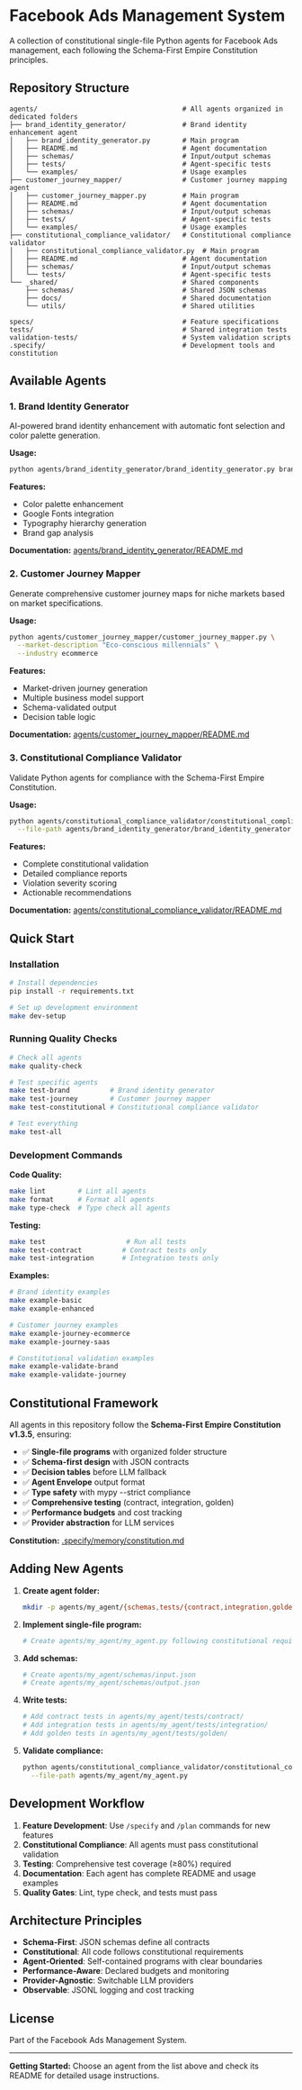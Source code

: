 # Facebook Ads Management System

A collection of constitutional single-file Python agents for Facebook Ads management, each following the Schema-First Empire Constitution principles.

## Repository Structure

```
agents/                                    # All agents organized in dedicated folders
├── brand_identity_generator/              # Brand identity enhancement agent
│   ├── brand_identity_generator.py        # Main program
│   ├── README.md                          # Agent documentation
│   ├── schemas/                           # Input/output schemas
│   ├── tests/                             # Agent-specific tests
│   └── examples/                          # Usage examples
├── customer_journey_mapper/               # Customer journey mapping agent
│   ├── customer_journey_mapper.py         # Main program
│   ├── README.md                          # Agent documentation
│   ├── schemas/                           # Input/output schemas
│   ├── tests/                             # Agent-specific tests
│   └── examples/                          # Usage examples
├── constitutional_compliance_validator/   # Constitutional compliance validator
│   ├── constitutional_compliance_validator.py  # Main program
│   ├── README.md                          # Agent documentation
│   ├── schemas/                           # Input/output schemas
│   └── tests/                             # Agent-specific tests
└── _shared/                               # Shared components
    ├── schemas/                           # Shared JSON schemas
    ├── docs/                              # Shared documentation
    └── utils/                             # Shared utilities

specs/                                     # Feature specifications
tests/                                     # Shared integration tests
validation-tests/                          # System validation scripts
.specify/                                  # Development tools and constitution
```

## Available Agents

### 1. Brand Identity Generator
AI-powered brand identity enhancement with automatic font selection and color palette generation.

**Usage:**
```bash
python agents/brand_identity_generator/brand_identity_generator.py brand.md --enhance
```

**Features:**
- Color palette enhancement
- Google Fonts integration
- Typography hierarchy generation
- Brand gap analysis

**Documentation:** [agents/brand_identity_generator/README.md](agents/brand_identity_generator/README.md)

### 2. Customer Journey Mapper
Generate comprehensive customer journey maps for niche markets based on market specifications.

**Usage:**
```bash
python agents/customer_journey_mapper/customer_journey_mapper.py \
  --market-description "Eco-conscious millennials" \
  --industry ecommerce
```

**Features:**
- Market-driven journey generation
- Multiple business model support
- Schema-validated output
- Decision table logic

**Documentation:** [agents/customer_journey_mapper/README.md](agents/customer_journey_mapper/README.md)

### 3. Constitutional Compliance Validator
Validate Python agents for compliance with the Schema-First Empire Constitution.

**Usage:**
```bash
python agents/constitutional_compliance_validator/constitutional_compliance_validator.py \
  --file-path agents/brand_identity_generator/brand_identity_generator.py
```

**Features:**
- Complete constitutional validation
- Detailed compliance reports
- Violation severity scoring
- Actionable recommendations

**Documentation:** [agents/constitutional_compliance_validator/README.md](agents/constitutional_compliance_validator/README.md)

## Quick Start

### Installation
```bash
# Install dependencies
pip install -r requirements.txt

# Set up development environment
make dev-setup
```

### Running Quality Checks
```bash
# Check all agents
make quality-check

# Test specific agents
make test-brand          # Brand identity generator
make test-journey        # Customer journey mapper
make test-constitutional # Constitutional compliance validator

# Test everything
make test-all
```

### Development Commands

**Code Quality:**
```bash
make lint        # Lint all agents
make format      # Format all agents
make type-check  # Type check all agents
```

**Testing:**
```bash
make test                    # Run all tests
make test-contract          # Contract tests only
make test-integration       # Integration tests only
```

**Examples:**
```bash
# Brand identity examples
make example-basic
make example-enhanced

# Customer journey examples
make example-journey-ecommerce
make example-journey-saas

# Constitutional validation examples
make example-validate-brand
make example-validate-journey
```

## Constitutional Framework

All agents in this repository follow the **Schema-First Empire Constitution v1.3.5**, ensuring:

- ✅ **Single-file programs** with organized folder structure
- ✅ **Schema-first design** with JSON contracts
- ✅ **Decision tables** before LLM fallback
- ✅ **Agent Envelope** output format
- ✅ **Type safety** with mypy --strict compliance
- ✅ **Comprehensive testing** (contract, integration, golden)
- ✅ **Performance budgets** and cost tracking
- ✅ **Provider abstraction** for LLM services

**Constitution:** [.specify/memory/constitution.md](.specify/memory/constitution.md)

## Adding New Agents

1. **Create agent folder:**
   ```bash
   mkdir -p agents/my_agent/{schemas,tests/{contract,integration,golden},examples,docs}
   ```

2. **Implement single-file program:**
   ```bash
   # Create agents/my_agent/my_agent.py following constitutional requirements
   ```

3. **Add schemas:**
   ```bash
   # Create agents/my_agent/schemas/input.json
   # Create agents/my_agent/schemas/output.json
   ```

4. **Write tests:**
   ```bash
   # Add contract tests in agents/my_agent/tests/contract/
   # Add integration tests in agents/my_agent/tests/integration/
   # Add golden tests in agents/my_agent/tests/golden/
   ```

5. **Validate compliance:**
   ```bash
   python agents/constitutional_compliance_validator/constitutional_compliance_validator.py \
     --file-path agents/my_agent/my_agent.py
   ```

## Development Workflow

1. **Feature Development**: Use `/specify` and `/plan` commands for new features
2. **Constitutional Compliance**: All agents must pass constitutional validation
3. **Testing**: Comprehensive test coverage (≥80%) required
4. **Documentation**: Each agent has complete README and usage examples
5. **Quality Gates**: Lint, type check, and tests must pass

## Architecture Principles

- **Schema-First**: JSON schemas define all contracts
- **Constitutional**: All code follows constitutional requirements
- **Agent-Oriented**: Self-contained programs with clear boundaries
- **Performance-Aware**: Declared budgets and monitoring
- **Provider-Agnostic**: Switchable LLM providers
- **Observable**: JSONL logging and cost tracking

## License

Part of the Facebook Ads Management System.

---

**Getting Started:** Choose an agent from the list above and check its README for detailed usage instructions.